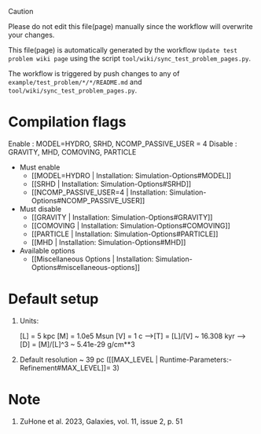 > [!CAUTION]
> Please do not edit this file(page) manually since the workflow will overwrite your changes.
> 
> This file(page) is automatically generated by the workflow `Update test problem wiki page` using the script `tool/wiki/sync_test_problem_pages.py`.
> 
> The workflow is triggered by push changes to any of `example/test_problem/*/*/README.md` and `tool/wiki/sync_test_problem_pages.py`.


# Compilation flags
Enable  : MODEL=HYDRO, SRHD, NCOMP_PASSIVE_USER = 4
Disable : GRAVITY, MHD, COMOVING, PARTICLE
- Must enable
   - [[MODEL=HYDRO | Installation: Simulation-Options#MODEL]]
   - [[SRHD | Installation: Simulation-Options#SRHD]]
   - [[NCOMP_PASSIVE_USER=4 | Installation: Simulation-Options#NCOMP_PASSIVE_USER]]
- Must disable
   - [[GRAVITY | Installation: Simulation-Options#GRAVITY]]
   - [[COMOVING | Installation: Simulation-Options#COMOVING]]
   - [[PARTICLE | Installation: Simulation-Options#PARTICLE]]
   - [[MHD | Installation: Simulation-Options#MHD]]
- Available options
   - [[Miscellaneous Options | Installation: Simulation-Options#miscellaneous-options]]


# Default setup
1. Units:

   [L] = 5 kpc
   [M] = 1.0e5 Msun
   [V] = 1 c
   -->[T] = [L]/[V] ~ 16.308 kyr
   -->[D] = [M]/[L]^3 ~ 5.41e-29 g/cm**3

2. Default resolution ~ 39 pc ([[MAX_LEVEL | Runtime-Parameters:-Refinement#MAX_LEVEL]]= 3)


# Note
1. ZuHone et al. 2023, Galaxies, vol. 11, issue 2, p. 51
